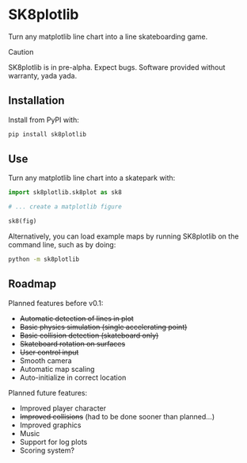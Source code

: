 # SK8plotlib

Turn any matplotlib line chart into a line skateboarding game.

> [!CAUTION]
> SK8plotlib is in pre-alpha. Expect bugs. Software provided without warranty, yada yada.

## Installation

Install from PyPI with:

```bash
pip install sk8plotlib
```

## Use

Turn any matplotlib line chart into a skatepark with:

```python
import sk8plotlib.sk8plot as sk8

# ... create a matplotlib figure

sk8(fig)
```

Alternatively, you can load example maps by running SK8plotlib on the command line, such as by doing:

```bash
python -m sk8plotlib
```

## Roadmap

Planned features before v0.1:

- ~~Automatic detection of lines in plot~~
- ~~Basic physics simulation (single accelerating point)~~
- ~~Basic collision detection (skateboard only)~~
- ~~Skateboard rotation on surfaces~~
- ~~User control input~~
- Smooth camera
- Automatic map scaling
- Auto-initialize in correct location

Planned future features:

- Improved player character
- ~~Improved collisions~~ (had to be done sooner than planned...)
- Improved graphics
- Music
- Support for log plots
- Scoring system?

